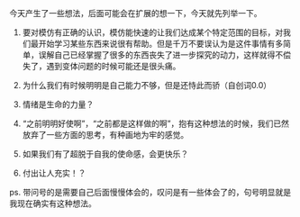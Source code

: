 今天产生了一些想法，后面可能会在扩展的想一下，今天就先列举一下。

1. 要对模仿有正确的认识，模仿能快速的让我们达成某个特定范围的目标，对我们最开始学习某些东西来说很有帮助。但是千万不要误认为是这件事情有多简单，误解自己已经掌握了很多的东西丧失了进一步探究的动力，这样就得不偿失了，遇到变体问题的时候可能还是很头痛。

1. 为什么我们有时候明明是自己能力不够，但是还恃此而骄（自创词0.0）

1. 情绪是生命的力量？

1. “之前明明好使啊”，“之前都是这样做的啊”，抱有这种想法的时候，我们已然放弃了一些方面的思考，有种画地为牢的感觉。

1. 如果我们有了超脱于自我的使命感，会更快乐？

1. 付出让人充实！？

ps. 带问号的是需要自己后面慢慢体会的，叹问是有一些体会了的，句号明显就是我现在确实有这种想法。